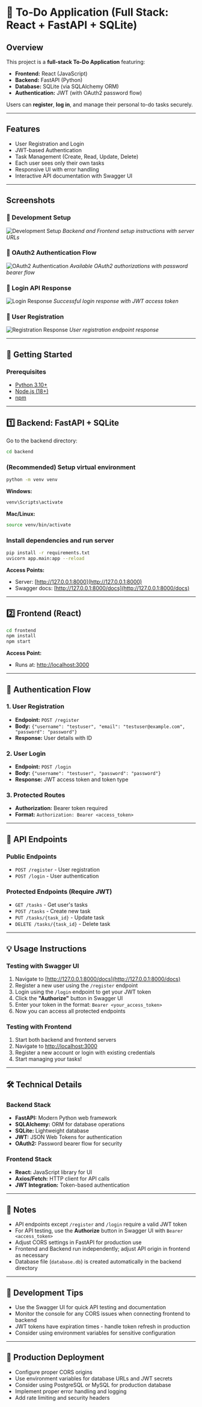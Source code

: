 # 📝 To-Do Application (Full Stack: React + FastAPI + SQLite)

## Overview
This project is a **full-stack To-Do Application** featuring:
- **Frontend:** React (JavaScript)
- **Backend:** FastAPI (Python)
- **Database:** SQLite (via SQLAlchemy ORM)
- **Authentication:** JWT (with OAuth2 password flow)

Users can **register**, **log in**, and manage their personal to-do tasks securely.

---

## Features
- User Registration and Login
- JWT-based Authentication
- Task Management (Create, Read, Update, Delete)
- Each user sees only their own tasks
- Responsive UI with error handling
- Interactive API documentation with Swagger UI

---

## Screenshots

### 🔧 Development Setup
![Development Setup](image1.png)
*Backend and Frontend setup instructions with server URLs*

### 🔐 OAuth2 Authentication Flow
![OAuth2 Authentication](image2.png)
*Available OAuth2 authorizations with password bearer flow*

### 🔑 Login API Response
![Login Response](image3.png)
*Successful login response with JWT access token*

### 📝 User Registration
![Registration Response](image4.png)
*User registration endpoint response*

---

## 🚀 Getting Started

### Prerequisites
- [Python 3.10+](https://www.python.org/)
- [Node.js (18+)](https://nodejs.org/)
- [npm](https://npmjs.com/)

---

## 1️⃣ Backend: FastAPI + SQLite

Go to the backend directory:
```bash
cd backend
```

### (Recommended) Setup virtual environment
```bash
python -m venv venv
```

**Windows:**
```bash
venv\Scripts\activate
```

**Mac/Linux:**
```bash
source venv/bin/activate
```

### Install dependencies and run server
```bash
pip install -r requirements.txt
uvicorn app.main:app --reload
```

**Access Points:**
- Server: [http://127.0.0.1:8000](http://127.0.0.1:8000)
- Swagger docs: [http://127.0.0.1:8000/docs](http://127.0.0.1:8000/docs)

---

## 2️⃣ Frontend (React)

```bash
cd frontend
npm install
npm start
```

**Access Point:**
- Runs at: [http://localhost:3000](http://localhost:3000)

---

## 🔐 Authentication Flow

### 1. User Registration
- **Endpoint:** `POST /register`
- **Body:** `{"username": "testuser", "email": "testuser@example.com", "password": "password"}`
- **Response:** User details with ID

### 2. User Login
- **Endpoint:** `POST /login`
- **Body:** `{"username": "testuser", "password": "password"}`
- **Response:** JWT access token and token type

### 3. Protected Routes
- **Authorization:** Bearer token required
- **Format:** `Authorization: Bearer <access_token>`

---

## 📡 API Endpoints

### Public Endpoints
- `POST /register` - User registration
- `POST /login` - User authentication

### Protected Endpoints (Require JWT)
- `GET /tasks` - Get user's tasks
- `POST /tasks` - Create new task
- `PUT /tasks/{task_id}` - Update task
- `DELETE /tasks/{task_id}` - Delete task

---

## 💡 Usage Instructions

### Testing with Swagger UI
1. Navigate to [http://127.0.0.1:8000/docs](http://127.0.0.1:8000/docs)
2. Register a new user using the `/register` endpoint
3. Login using the `/login` endpoint to get your JWT token
4. Click the **"Authorize"** button in Swagger UI
5. Enter your token in the format: `Bearer <your_access_token>`
6. Now you can access all protected endpoints

### Testing with Frontend
1. Start both backend and frontend servers
2. Navigate to [http://localhost:3000](http://localhost:3000)
3. Register a new account or login with existing credentials
4. Start managing your tasks!

---

## 🛠️ Technical Details

### Backend Stack
- **FastAPI:** Modern Python web framework
- **SQLAlchemy:** ORM for database operations
- **SQLite:** Lightweight database
- **JWT:** JSON Web Tokens for authentication
- **OAuth2:** Password bearer flow for security

### Frontend Stack
- **React:** JavaScript library for UI
- **Axios/Fetch:** HTTP client for API calls
- **JWT Integration:** Token-based authentication

---

## 📝 Notes
- API endpoints except `/register` and `/login` require a valid JWT token
- For API testing, use the **Authorize** button in Swagger UI with `Bearer <access_token>`
- Adjust CORS settings in FastAPI for production use
- Frontend and Backend run independently; adjust API origin in frontend as necessary
- Database file (`database.db`) is created automatically in the backend directory

---

## 🔧 Development Tips
- Use the Swagger UI for quick API testing and documentation
- Monitor the console for any CORS issues when connecting frontend to backend
- JWT tokens have expiration times - handle token refresh in production
- Consider using environment variables for sensitive configuration

---

## 🚀 Production Deployment
- Configure proper CORS origins
- Use environment variables for database URLs and JWT secrets
- Consider using PostgreSQL or MySQL for production database
- Implement proper error handling and logging
- Add rate limiting and security headers
